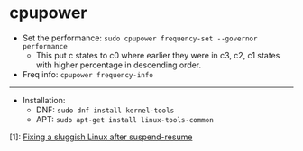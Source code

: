 # cpupower

- Set the performance: `sudo cpupower frequency-set --governor performance`
  - This put c states to c0 where earlier they were in c3, c2, c1 states with higher percentage in descending order.
- Freq info: `cpupower frequency-info`

-----

- Installation:
  - DNF: `sudo dnf install kernel-tools`
  - APT: `sudo apt-get install linux-tools-common`

[1]: [Fixing a sluggish Linux after suspend-resume](https://www.perl.com/article/fixing-a-sluggish-linux-after-suspend-resume/)

[2]: [controlling_processor_c-state_usage_in_linux_v1.1_nov2013.pdf](https://wiki.bu.ost.ch/infoportal/_media/embedded_systems/ethercat/controlling_processor_c-state_usage_in_linux_v1.1_nov2013.pdf)